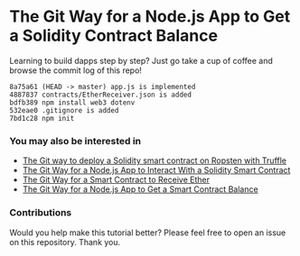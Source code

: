 # The Git Way for a Node.js App to Get a Solidity Contract Balance

Learning to build dapps step by step? Just go take a cup of coffee and browse the commit log of this repo!

    8a75a61 (HEAD -> master) app.js is implemented
    4887837 contracts/EtherReceiver.json is added
    bdfb389 npm install web3 dotenv
    532eae0 .gitignore is added
    7bd1c28 npm init

### You may also be interested in

- [The Git way to deploy a Solidity smart contract on Ropsten with Truffle](https://github.com/programarivm/solidity-hello-world)
- [The Git Way for a Node.js App to Interact With a Solidity Smart Contract](https://github.com/programarivm/solidity-interacting-with-nodejs)
- [The Git Way for a Smart Contract to Receive Ether](https://github.com/programarivm/solidity-receive-ether)
- [The Git Way for a Node.js App to Get a Smart Contract Balance](https://github.com/programarivm/solidity-contract-balance)

### Contributions

Would you help make this tutorial better? Please feel free to open an issue on this repository. Thank you.
